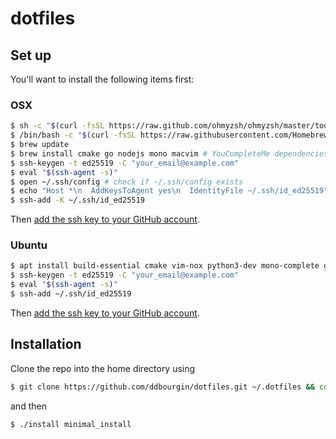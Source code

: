 # dotfiles

## Set up

You'll want to install the following items first:

### OSX

```sh
$ sh -c "$(curl -fsSL https://raw.github.com/ohmyzsh/ohmyzsh/master/tools/install.sh)" # install oh-my-zsh
$ /bin/bash -c "$(curl -fsSL https://raw.githubusercontent.com/Homebrew/install/HEAD/install.sh)" # install homebrew
$ brew update
$ brew install cmake go nodejs mono macvim # YouCompleteMe dependencies
$ ssh-keygen -t ed25519 -C "your_email@example.com"
$ eval "$(ssh-agent -s)"
$ open ~/.ssh/config # check if ~/.ssh/config exists
$ echo "Host *\n  AddKeysToAgent yes\n  IdentityFile ~/.ssh/id_ed25519" >> ~/.ssh/config # [OSX only]: run this only if ~/.ssh/config doesn't already exist
$ ssh-add -K ~/.ssh/id_ed25519 
```

Then [add the ssh key to your GitHub account](https://docs.github.com/en/authentication/connecting-to-github-with-ssh/adding-a-new-ssh-key-to-your-github-account).

### Ubuntu

```sh
$ apt install build-essential cmake vim-nox python3-dev mono-complete golang nodejs default-jdk npm
$ ssh-keygen -t ed25519 -C "your_email@example.com"
$ eval "$(ssh-agent -s)"
$ ssh-add ~/.ssh/id_ed25519 
```

Then [add the ssh key to your GitHub account](https://docs.github.com/en/authentication/connecting-to-github-with-ssh/adding-a-new-ssh-key-to-your-github-account).

## Installation

Clone the repo into the home directory using 

```sh
$ git clone https://github.com/ddbourgin/dotfiles.git ~/.dotfiles && cd ~/.dotfiles
```

and then

```sh
$ ./install minimal_install
``` 
